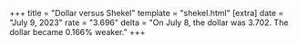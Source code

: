 +++
title = "Dollar versus Shekel"
template = "shekel.html"
[extra]
date = "July  9, 2023"
rate = "3.696"
delta = "On July  8, the dollar was 3.702. The dollar became 0.166% weaker."
+++
